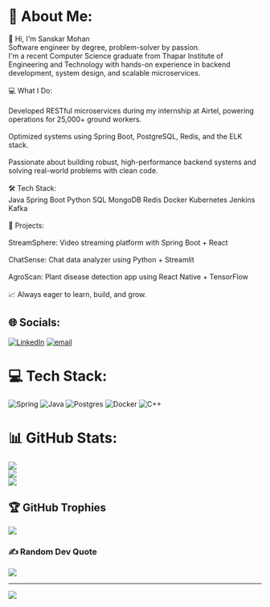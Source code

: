 # 💫 About Me:
👋 Hi, I'm Sanskar Mohan<br>Software engineer by degree, problem-solver by passion.<br>I'm a recent Computer Science graduate from Thapar Institute of Engineering and Technology with hands-on experience in backend development, system design, and scalable microservices.<br><br>💻 What I Do:<br><br>Developed RESTful microservices during my internship at Airtel, powering operations for 25,000+ ground workers.<br><br>Optimized systems using Spring Boot, PostgreSQL, Redis, and the ELK stack.<br><br>Passionate about building robust, high-performance backend systems and solving real-world problems with clean code.<br><br>🛠 Tech Stack:<br>Java Spring Boot Python SQL MongoDB Redis Docker Kubernetes Jenkins Kafka<br><br>🚀 Projects:<br><br>StreamSphere: Video streaming platform with Spring Boot + React<br><br>ChatSense: Chat data analyzer using Python + Streamlit<br><br>AgroScan: Plant disease detection app using React Native + TensorFlow<br><br>📈 Always eager to learn, build, and grow.


## 🌐 Socials:
[![LinkedIn](https://img.shields.io/badge/LinkedIn-%230077B5.svg?logo=linkedin&logoColor=white)](https://linkedin.com/in/https://www.linkedin.com/in/sanskar-mohan/) [![email](https://img.shields.io/badge/Email-D14836?logo=gmail&logoColor=white)](mailto:sanskarmohan2@gmail.com) 

# 💻 Tech Stack:
![Spring](https://img.shields.io/badge/spring-%236DB33F.svg?style=for-the-badge&logo=spring&logoColor=white) ![Java](https://img.shields.io/badge/java-%23ED8B00.svg?style=for-the-badge&logo=openjdk&logoColor=white) ![Postgres](https://img.shields.io/badge/postgres-%23316192.svg?style=for-the-badge&logo=postgresql&logoColor=white) ![Docker](https://img.shields.io/badge/docker-%230db7ed.svg?style=for-the-badge&logo=docker&logoColor=white) ![C++](https://img.shields.io/badge/c++-%2300599C.svg?style=for-the-badge&logo=c%2B%2B&logoColor=white)
# 📊 GitHub Stats:
![](https://github-readme-stats.vercel.app/api?username=Sanskar0709&theme=dark&hide_border=false&include_all_commits=false&count_private=false)<br/>
![](https://nirzak-streak-stats.vercel.app/?user=Sanskar0709&theme=dark&hide_border=false)<br/>
![](https://github-readme-stats.vercel.app/api/top-langs/?username=Sanskar0709&theme=dark&hide_border=false&include_all_commits=false&count_private=false&layout=compact)

## 🏆 GitHub Trophies
![](https://github-profile-trophy.vercel.app/?username=Sanskar0709&theme=radical&no-frame=false&no-bg=true&margin-w=4)

### ✍️ Random Dev Quote
![](https://quotes-github-readme.vercel.app/api?type=horizontal&theme=radical)

---
[![](https://visitcount.itsvg.in/api?id=Sanskar0709&icon=0&color=0)](https://visitcount.itsvg.in)

<!-- Proudly created with GPRM ( https://gprm.itsvg.in ) -->
